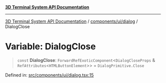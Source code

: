 [**3D Terminal System API Documentation**](../../../../README.md)

***

[3D Terminal System API Documentation](../../../../README.md) / [components/ui/dialog](../README.md) / DialogClose

# Variable: DialogClose

> `const` **DialogClose**: `ForwardRefExoticComponent`\<`DialogCloseProps` & `RefAttributes`\<`HTMLButtonElement`\>\> = `DialogPrimitive.Close`

Defined in: [src/components/ui/dialog.tsx:15](https://github.com/Dicommunitas/ThreeJS_Terminal_3D/blob/824631c882bd29351bc730ad23d22c22cce24127/src/components/ui/dialog.tsx#L15)
